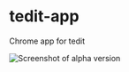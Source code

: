 tedit-app
=========

Chrome app for tedit

![Screenshot of alpha version](http://creationix.com/tedit-app.png)
